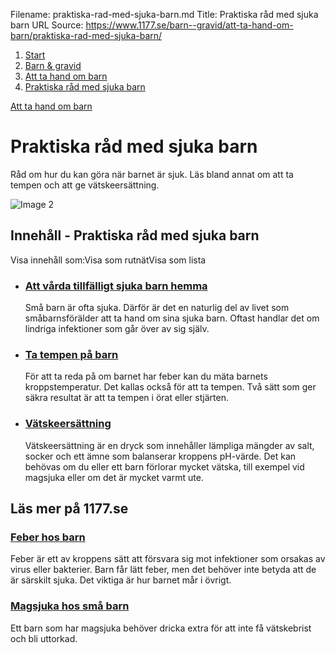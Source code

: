 Filename: praktiska-rad-med-sjuka-barn.md
Title: Praktiska råd med sjuka barn
URL Source: https://www.1177.se/barn--gravid/att-ta-hand-om-barn/praktiska-rad-med-sjuka-barn/

1.  [Start](https://www.1177.se/)
2.  [Barn & gravid](https://www.1177.se/barn--gravid/)
3.  [Att ta hand om barn](https://www.1177.se/barn--gravid/att-ta-hand-om-barn/)
4.  [Praktiska råd med sjuka barn](https://www.1177.se/barn--gravid/att-ta-hand-om-barn/praktiska-rad-med-sjuka-barn/)

[Att ta hand om barn](https://www.1177.se/barn--gravid/att-ta-hand-om-barn/)

Praktiska råd med sjuka barn
============================

Råd om hur du kan göra när barnet är sjuk. Läs bland annat om att ta tempen och att ge vätskeersättning.

![Image 2](https://www.1177.se/globalassets/1177/nationell/media/fotografier/sjukdomar-och-besvar/infektioner/smitta_sjuk_barn_.jpg?saved=2024-12-20+12:05)

Innehåll - Praktiska råd med sjuka barn
---------------------------------------

Visa innehåll som:Visa som rutnätVisa som lista

*   ### [Att vårda tillfälligt sjuka barn hemma](https://www.1177.se/barn--gravid/att-ta-hand-om-barn/praktiska-rad-med-sjuka-barn/att-varda-tillfalligt-sjuka-barn-hemma/)
    
    Små barn är ofta sjuka. Därför är det en naturlig del av livet som småbarnsförälder att ta hand om sina sjuka barn. Oftast handlar det om lindriga infektioner som går över av sig själv.
    
*   ### [Ta tempen på barn](https://www.1177.se/barn--gravid/att-ta-hand-om-barn/praktiska-rad-med-sjuka-barn/ta-tempen-pa-barn/)
    
    För att ta reda på om barnet har feber kan du mäta barnets kroppstemperatur. Det kallas också för att ta tempen. Två sätt som ger säkra resultat är att ta tempen i örat eller stjärten.
    
*   ### [Vätskeersättning](https://www.1177.se/barn--gravid/att-ta-hand-om-barn/praktiska-rad-med-sjuka-barn/vatskeersattning/)
    
    Vätskeersättning är en dryck som innehåller lämpliga mängder av salt, socker och ett ämne som balanserar kroppens pH-värde. Det kan behövas om du eller ett barn förlorar mycket vätska, till exempel vid magsjuka eller om det är mycket varmt ute.
    

Läs mer på 1177.se
------------------

### [Feber hos barn](https://www.1177.se/sjukdomar--besvar/infektioner/feber/feber-hos-barn/)

Feber är ett av kroppens sätt att försvara sig mot infektioner som orsakas av virus eller bakterier. Barn får lätt feber, men det behöver inte betyda att de är särskilt sjuka. Det viktiga är hur barnet mår i övrigt.

### [Magsjuka hos små barn](https://www.1177.se/sjukdomar--besvar/mage-och-tarm/magsjuka-och-krakningar/magsjuka-hos-sma-barn/)

Ett barn som har magsjuka behöver dricka extra för att inte få vätskebrist och bli uttorkad.
